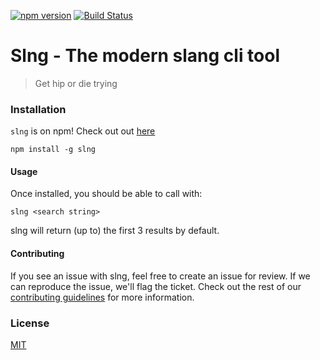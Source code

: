 [![npm version](https://badge.fury.io/js/slng.svg)](https://badge.fury.io/js/slng) [![Build Status](https://travis-ci.org/5-gwoap/slng-node.svg?branch=master)](https://travis-ci.org/5-gwoap/slng-node)

# Slng - The modern slang cli tool
> Get hip or die trying

### Installation
`slng` is on npm! Check out out [here](https://www.npmjs.com/package/slng)

```
npm install -g slng
```

#### Usage
Once installed, you should be able to call with:

```
slng <search string>
```

slng will return (up to) the first 3 results by default.


#### Contributing
If you see an issue with slng, feel free to create an issue for review. If we can reproduce the issue, we'll flag the ticket. Check out the rest of our [contributing guidelines](./CONTRIBUTING.md) for more information.

### License
[MIT](https://github.com/5-gwoap/slng-node/blob/master/LICENSE)
